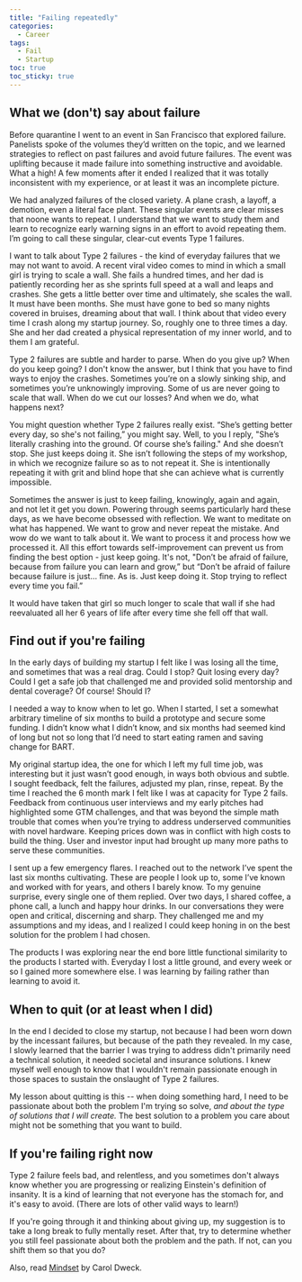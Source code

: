 ```yaml
---
title: "Failing repeatedly"
categories:
  - Career
tags:
  - Fail
  - Startup
toc: true
toc_sticky: true
---
```


## What we (don't) say about failure

Before quarantine I went to an event in San Francisco that explored failure. Panelists spoke of the volumes they’d written on the topic, and we learned strategies to reflect on past failures and avoid future failures. The event was uplifting because it made failure into something instructive and avoidable. What a high! A few moments after it ended I realized that it was totally inconsistent with my experience, or at least it was an incomplete picture. 

We had analyzed failures of the closed variety.  A plane crash, a layoff, a demotion, even a literal face plant.  These singular events are clear misses that noone wants to repeat. I understand that we want to study them and learn to recognize early warning signs in an effort to avoid repeating them.  I’m going to call these singular, clear-cut events Type 1 failures.  

I want to talk about Type 2 failures - the kind of everyday failures that we may not want to avoid.  A recent viral video comes to mind in which a small girl is trying to scale a wall.  She fails a hundred times, and her dad is patiently recording her as she sprints full speed at a wall and leaps and crashes.  She gets a little better over time and ultimately, she scales the wall.  It must have been months.  She must have gone to bed so many nights covered in bruises, dreaming about that wall.  I think about that video every time I crash along my startup journey.  So, roughly one to three times a day.  She and her dad created a physical representation of my inner world, and to them I am grateful. 

Type 2 failures are subtle and harder to parse. When do you give up?  When do you keep going?  I don't know the answer, but I think that you have to find ways to enjoy the crashes.  Sometimes you’re on a slowly sinking ship, and sometimes you’re unknowingly improving. Some of us are never going to scale that wall. When do we cut our losses? And when we do, what happens next?

You might question whether Type 2 failures really exist. “She’s getting better every day, so she's not failing,” you might say.  Well, to you I reply, "She’s literally crashing into the ground.  Of course she’s failing."  And she doesn’t stop.  She just keeps doing it.  She isn’t following the steps of my workshop, in which we recognize failure so as to not repeat it.  She is intentionally repeating it with grit and blind hope that she can achieve what is currently impossible. 

<!-- I think it's important to recognize the difference between Type 1 and Type 2 failures.  -->
Sometimes the answer is just to keep failing, knowingly, again and again, and not let it get you down. Powering through seems particularly hard these days, as we have become obsessed with reflection. We want to meditate on what has happened.  We want to grow and never repeat the mistake.  And wow do we want to talk about it.  We want to process it and process how we processed it.  All this effort towards self-improvement can prevent us from finding the best option - just keep going. It's not, "Don’t be afraid of failure, because from failure you can learn and grow,” but “Don’t be afraid of failure because failure is just… fine.  As is. Just keep doing it.  Stop trying to reflect every time you fail.”  

It would have taken that girl so much longer to scale that wall if she had reevaluated all her 6 years of life after every time she fell off that wall.

<!-- ## How we talk about failure -->

<!-- Reflecting on Type 1 failures is easy and pervasive. “We were careening towards a cliff,” they say, “leadership couldn’t see it or couldn’t change course.”  “We crashed and we didn’t learn,” or “we did learn, but at what cost?”  These are interesting events and experiences to explore and learn from.   -->

<!-- 
Type 2 failures are the everday kind. But what about Type 2 failures?  What about the everyday kind of failing?  The failure that’s just part of the fabric of our experience.  I don’t know that it's the same thing.  -->



## Find out if you're failing

In the early days of building my startup I felt like I was losing all the time, and sometimes that was a real drag.  Could I stop?  Quit losing every day?  Could I get a safe job that challenged me and provided solid mentorship and dental coverage?  Of course! Should I?

I needed a way to know when to let go. When I started, I set a somewhat arbitrary timeline of six months to build a prototype and secure some funding. I didn’t know what I didn’t know, and six months had seemed kind of long but not so long that I’d need to start eating ramen and saving change for BART.

My original startup idea, the one for which I left my full time job, was interesting but it just wasn’t good enough, in ways both obvious and subtle. I sought feedback, felt the failures, adjusted my plan, rinse, repeat. By the time I reached the 6 month mark I felt like I was at capacity for Type 2 fails. Feedback from continuous user interviews and my early pitches had highlighted some GTM challenges, and that was beyond the simple math trouble that comes when you’re trying to address underserved communities with novel hardware. Keeping prices down was in conflict with high costs to build the thing.  User and investor input had brought up many more paths to serve these communities.  

<!-- 
I want to be clear about actively seeking the knocks. It’s hard. Most people just don’t want to tell you that all or parts of your idea sucks.  You have to push them, and it would be easy and foolish not to.   -->
<!-- 
Any given investor has seen hundreds of companies live and die. They have expertise that I just don’t have.  So I have 30 minutes to pull out of them what I don’t know that I don’t know.  I want them to knock me down, and I want it to be out of left field.  Initially these relative strangers give bad feedback.  It’s vague and incomplete and sometimes demonstrably off-base.   -->



I sent up a few emergency flares.  I reached out to the network I’ve spent the last six months cultivating.  These are people I look up to, some I’ve known and worked with for years, and others I barely know.  To my genuine surprise, every single one of them replied.  Over two days, I shared coffee, a phone call, a lunch and happy hour drinks. In our conversations they were open and critical, discerning and sharp.  They challenged me and my assumptions and my ideas, and I realized I could keep honing in on the best solution for the problem I had chosen. 

<!-- 
These weren’t just supporters, they were experts.  They’ve seen this before.  They’re founders of companies further along than mine, they’re investors and VPs at bigger companies.  And each of them gave me their undivided attention for 30 minutes to an hour.  Because I asked.  In our conversations they were open and critical, discerning and sharp.  They challenged me and my assumptions and my ideas.  They focused my thinking, zoomed out and zoomed in. -->

The products I was exploring near the end bore little functional similarity to the products I started with. Everyday I lost a little ground, and every week or so I gained more somewhere else. I was learning by failing rather than learning to avoid it.

## When to quit (or at least when I did) 

In the end I decided to close my startup, not because I had been worn down by the incessant failures, but because of the path they revealed. In my case, I slowly learned that the barrier I was trying to address didn't primarily need a technical solution, it needed societal and insurance solutions. I knew myself well enough to know that I wouldn't remain passionate enough in those spaces to sustain the onslaught of Type 2 failures.

My lesson about quitting is this -- when doing something hard, I need to be passionate about both the problem I'm trying so solve, *and about the type of solutions that I will create.* The best solution to a problem you care about might not be something that you want to build.

<!-- 
Once you choose a problem to dedicate a company or career to solving, lots of wisdom says that you should be flexible in the solutions, so that you can go where the problem leads.  It is absolutely true that the best solution may be far from where you start, but we also need to acknowledge that not every person is suited to build every type of solution. 

The "best" solution shifts with feedback and deeper understanding. If it shifts too far from your interests, it may be time to go. If you can remain invested in both the problem and the path, you can persevere and maybe even enjoy the litany of Type 2 failures headed your way.  -->




## If you're failing right now 

Type 2 failure feels bad, and relentless, and you sometimes don't always know whether you are progressing or realizing Einstein's definition of insanity. It is a kind of learning that not everyone has the stomach for, and it's easy to avoid. (There are lots of other valid ways to learn!)

If you're going through it and thinking about giving up, my suggestion is to take a long break to fully mentally reset. After that, try to determine whether you still feel passionate about both the problem and the path. If not, can you shift them so that you do? 

Also, read [Mindset](https://bookshop.org/p/books/mindset-the-new-psychology-of-success-carol-s-dweck/7841782?ean=9780345472328&next=t) by Carol Dweck. 